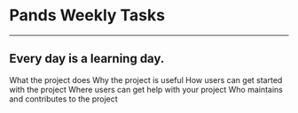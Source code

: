 # Pands Weekly Tasks
***
## Every day is a learning day.


What the project does
Why the project is useful
How users can get started with the project
Where users can get help with your project
Who maintains and contributes to the project